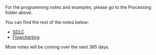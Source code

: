 For the programming notes and examples, please go to the Processing folder above.

You can find the rest of the notes below:
* [SDLC](https://mrseidel.gitbooks.io/intro-computer-science-using-processing/content/Other%20Topics/sdlc.html)
* [Flowcharting](https://mrseidel.gitbooks.io/intro-computer-science-using-processing/content/Other%20Topics/flowcharting.html)

More notes will be coming over the next 365 days.
